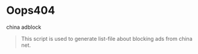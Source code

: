 # Oops404
china adblock

> This script is used to generate list-file about blocking ads from china net.
